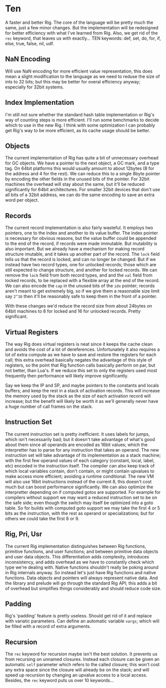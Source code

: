 # Ten
A faster and better Rig.  The core of the language will be pretty
much the same, just a few minor changes.  But the implementation
will be redesigned for better efficiency with what I've learned
from Rig.  Also, we get rid of the `rec` keyword, that leaves us
with exactly... TEN keywords: def, set, do, for, if, else, true,
false, nil, udf.

## NaN Encoding
Will use NaN encoding for more efficient value representation, this
does mean a slight modification to the language as we need to reduse
the size of ints to 32 bits; but this may be better for overal
efficiency anyway; especially for 32bit systems.

## Index Implementation
I'm still not sure whether the standard hash table implementation
or Rig's way of counting steps is more efficient.  I'll run some
benchmarks to decide which to use in the new Rig.  I think with some
optimization I can probably get Rig's way to be more efficient, as
its cache usage should be better.

## Objects
The current implementation of Rig has quite a bit of unnecessary
overhead for GC objects.  We have a pointer to the next object,
a GC mark, and a type tag.  On 64bit platforms this would usually
amount to about 12bytes (8 for the address and 4 for the rest).
We can reduce this to a single 8byte pointer by encoding the other
fields in the unused bits of the pointer.  For 32bit machines the
overhead will stay about the same, but it'll be reduced significantly
for 64bit architectures.  For smaller 32bit devices that don't use
all bits of a 32bit address, we can do the same encoding to save
an extra word per object.

## Records
The current record implementation is also fairly wasteful.  It
employs two pointers, one to the index and another to its value
buffer.  The index pointer is necessary for obvious reasons, but
the value buffer could be appended to the end of the record, if
records were made immutable.  But mutability is also important.
But we already have a mechanism for making record structure imutable,
and it takes up another part of the record.  The `lock` field tells
us that the record is locked, and can no longer be changed.  But if
we instead have two record types, one for unlocked records; those
which are still expected to change structure, and another for locked
records.  We can remove the `lock` field from both record types, and
and the `val` field from locked records, to be replaced with a
flexible array at the end of the record.  We can also encode the
`cap` in the unused bits of the `idx` pointer; records aren't meant
to get extremely big, so if we give them a reasonable size limit
say `2^16` then it'll be reasonably safe to keep them in the front
of a pointer.

With these changes we'd reduce the record size from about 24bytes
on 64bit machines to 8 for locked and 16 for unlocked records.  Pretty
significant.

## Virtual Registers
The way Rig does virtual registers is neat since it keeps the cache
clean and avoids the cost of a lot of dereferences.  Unfortunately
it also requires a lot of extra compute as we have to save and restore
the registers for each call; this extra overhead basically negates
the advantage of this style of registers, so the point that Rig
function calls basically perform on par, but not better, than Lua's.
If we reduce this set to only the registers used most frequently
then performance will likely improve significantly.

Say we keep the IP and SP, and maybe pointers to the constants and
locals buffers; and keep the rest in a stack of activation records.
This will increase the memory used by the stack as the size of each
activation record will increase; but the benefit will likely be worth
it as we'll generally never have a huge number of call frames on the
stack.

## Instruction Set
The current instruction set is pretty inefficient.  It uses labels
for jumps, which isn't necessarily bad; but it doesn't take advantage
of what's good about them since all operands are encoded as 16bit
values; which the interpretter has to parse for any instruction that
takes an operand.  The new instruction set will take advantage of
its implementation as a stack machine; with the first few operand
values of each category (constant, local, label, etc) encoded in
the instruction itself.  The compiler can also keep track of which
local variables contain, don't contain, or might contain upvalues
to make access more efficient; avoiding a runtime conditional.  The
new VM will also use 16bit instructions instead of the current 8,
this doesn't cost much but can boost performance significantly.  We
can also optimize the interpretter depending on if computed gotos
are supported.  For example for compilers without support we may
want a reduced instruction set to be on the safe side; even though
the switch may itself be optimized into a goto table.  So for
builds with computed goto support we may take the first 4 or 5 bits
as the instruction, with the rest as operand or specializations; but
for others we could take the first 8 or 9.

## Rig, Pri, Usr
The current Rig implementation distinguishes between Rig functions,
primitive functions, and user functions; and between primitive data
objects and user data objects.  This differentiation adds complexity,
introduces inconsistency, and adds overhead as we have to constantly
check which type we're dealing with.  Native functions shouldn't
really be poking around in Rig internals anyway.  So instead let's
just have Rig functions and native functions.  Data objects and
pointers will always represent native data.  And the library and
prelude will go through the standard Rig API; this adds a bit of
overhead but simplifies things considerably and should reduce code
size.

## Padding
Rig's 'padding' feature is pretty useless.  Should get rid of it
and replace with variatic parameters.  Can define an automatic
variable `vargs`; which will be filled with a record of extra
arguments.

## Recursion
The `rec` keyword for recursion maybe isn't the best solution.  It
prevents us from recursing on unnamed closures.  Instead each closure
can be given an automatic `self` parameter which refers to the called
closure; this won't cost any extra space since the closure will already
be on the stack; and will speed up recursion by changing an upvalue
access to a local access.  Besides, the `rec` keyword puts us over 10
keywords...
